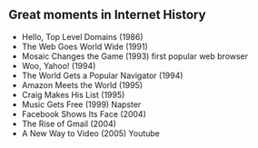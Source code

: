 ## Great moments in Internet History

- Hello, Top Level Domains (1986)
- The Web Goes World Wide (1991)
- Mosaic Changes the Game (1993) first popular web browser
- Woo, Yahoo! (1994)
- The World Gets a Popular Navigator (1994)
- Amazon Meets the World (1995)
- Craig Makes His List (1995)
- Music Gets Free (1999) Napster
- Facebook Shows Its Face (2004)
- The Rise of Gmail (2004)
- A New Way to Video (2005) Youtube
